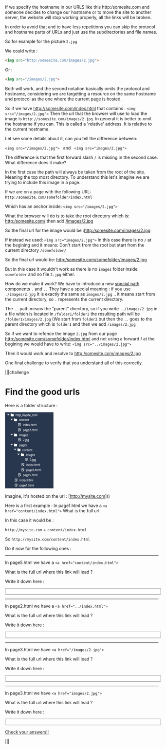 
If we specify the hostname in our URLS like this http:/somesite.com and someone decides to change our hostname or to move the site to another server, the website will stop working properly, all the links will be broken.

In order to avoid that and to have less repetitions you can skip the protocol and hostname parts of URLs and just use the subdirectories and file names.

So for example for the picture `2.jpg`

We could write :
```html
<img src="http:/somesite.com/images/2.jpg">
```
Or :
```html
<img src="/images/2.jpg">
```

Both will work, and the second notation basically omits the protocol and hostname, considering we are targetting a resource on the same hostname and protocol as the one where the current page is hosted.

So if we have http://somesite.com/index.html that contains : `<img src="/images/2.jpg">` Then the url that the browser will use to load the image is `http://somesite.com/images/2.jpg`. In general it is better to omit the hostname if you can. This is called a 'relative' address. It is relative to the current hostname.

Let see some details about it, can you tell the difference between:

`<img src="/images/2.jpg">` &nbsp; and &nbsp; `<img src="images/2.jpg">`

The difference is that the first forward slash `/` is missing in the second case. What difference does it make?

In the first case the path will always be taken from the root of the site. Meaning the top most directory. To understand this let's imagine we are trying to include this image in a page.

If we are on a page with the following URL: `http:/somesite.com/somefolder/index.html`

Which has an anchor inside: `<img src="/images/2.jpg">`

What the browser will do is to take the root directory which is:
[http:/somesite.com/]() then add [/images/2.jpg]()

So the final url for the image would be :[http:/somesite.com/images/2.jpg]()

If instead we used: `<img src="images/2.jpg">`
In this case there is no `/` at the begining and it means: Don't start from the root but start from the current directory `/somefolder/`

So the final url would be: 
[http:/somesite.com/somefolder/images/2.jpg]()

But in this case it wouldn't work as there is no `images` folder inside `somefolder` and no file `2.jpg` either.

How do we make it work? We have to introduce a new <u>special path components</u> `.` and `..` They have a special meaning : if you use `./images/2.jpg`
It is exactly the same as `images/2.jpg` .. it means start from the current directory, so `.` represents the current directory.

The `..` path means the "parent" directory, so if you write `../images/2.jpg` in a file which is located in `/folder1/folder2` the resulting path will be `/folder1/images/2.jpg` (We start from `folder2` but then the `..` goes to the parent directory which is `folder1` and then we add `/images/2.jpg`

So if we want to refence the image `2.jpg` from our page [http:/somesite.com/somefolder/index.html]() and not using a forward / at the begining we would have to write: `<img src="../images/2.jpg">`

Then it would work and resolve to [http:/somesite.com/images/2.jpg]()

One final challenge to verify that you understand all of this correctly.






|||challenge 
# Find the good urls


Here is a folder structure :

<img src=".guides/img/treeview_last_challenge.png" height="250">

Imagine, it's hosted on the url : [http://mysite.com]()

Here is a first example :
In page1.html we have a `<a href="content/index.html">` What is the full url

In this case it would be :

`http://mysite.com` + `content/index.html`

So `http://mysite.com/content/index.html`

Do it now for the following ones :

<hr>

In page5.html we have a `<a href="content/index.html">` 

What is the full url where this link will lead ?

Write it down here :

<input id="q1" type="text" style="width:100%;" />

<hr>

In page2.html we have a `<a href="../index.html">` 

What is the full url where this link will lead ?

Write it down here :

<input id="q2" type="text" style="width:100%;" />

<hr>

In page3.html we have `<a href="/images/2.jpg">`

What is the full url where this link will lead ?

Write it down here :

<input id="q3" type="text" style="width:100%;" />

<hr>

In page3.html we have `<a href="images/2.jpg">`

What is the full url where this link will lead ?

Write it down here :

<input id="q4" type="text" style="width:100%;" />

<a id="test6absolute" href="#"  class="codio-button codio-button-type-custom"> Check your answers!!
</a>

|||
